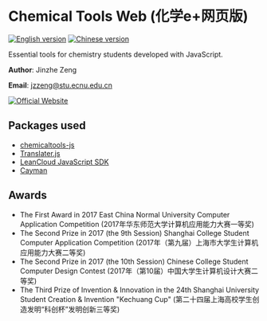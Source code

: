 # Chemical Tools Web (化学e+网页版)
[![English version](http://wangchujiang.com/sb/lang/english.svg)](https://chemicaltools.njzjz.win/) [![Chinese version](https://jaywcjlove.github.io/sb/lang/chinese.svg)](https://chemicaltools.njzjz.win/?lang=cn)

Essential tools for chemistry students developed with JavaScript. 

**Author**: Jinzhe Zeng

**Email**: jzzeng@stu.ecnu.edu.cn

[![Official Website](https://img.shields.io/website-up-down-green-red/https/chem.njzjz.win.svg?label=Official%20Website)](https://chem.njzjz.win/)

## Packages used
* [chemicaltools-js](https://github.com/njzjz/chemicaltools-js)
* [Translater.js](https://github.com/jaywcjlove/translater.js)
* [LeanCloud JavaScript SDK](https://releases.leanapp.cn/#/leancloud/javascript-sdk/releases)
* [Cayman](https://github.com/jasonlong/cayman-theme)

## Awards
* The First Award in 2017 East China Normal University Computer Application Competition (2017年华东师范大学计算机应用能力大赛一等奖)
* The Second Prize in 2017 (the 9th Session) Shanghai College Student Computer Application Competition (2017年（第九届）上海市大学生计算机应用能力大赛二等奖)
* The Second Prize in 2017 (the 10th Session) Chinese College Student Computer Design Contest (2017年（第10届）中国大学生计算机设计大赛二等奖)
* The Third Prize of Invention & Innovation in the 24th Shanghai University Student Creation & Invention "Kechuang Cup" (第二十四届上海高校学生创造发明“科创杯”发明创新三等奖)
